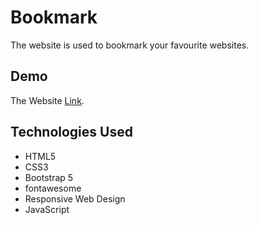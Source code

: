 # Bookmark

The website is used to bookmark your favourite websites.

## Demo
The Website [Link](https://omarsamirr.github.io/Bookmark/).

## Technologies Used

* HTML5
* CSS3
* Bootstrap 5
* fontawesome
* Responsive Web Design
* JavaScript
